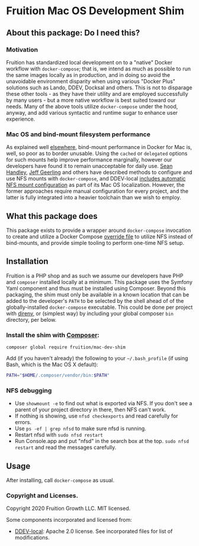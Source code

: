 # Fruition Mac OS Development Shim

## About this package: Do I need this?

### Motivation

Fruition has standardized local development on to a "native" Docker workflow with `docker-compose`; that is, we intend
as much as possible to run the same images locally as in production, and in doing so avoid the unavoidable environment
disparity when using various "Docker Plus" solutions such as Lando, DDEV, Docksal and others. This is not to disparage
these other tools - as they have their utility and are employed successfully by many users - but a more native workflow
is best suited toward our needs. Many of the above tools utilize `docker-compose` under the hood, anyway, and add
various syntactic and runtime sugar to enhance user experience.

### Mac OS and bind-mount filesystem performance

As explained well [elsewhere](https://docs.docker.com/docker-for-mac/osxfs-caching/), bind-mount performance in Docker
for Mac is, well, so poor as to border unusable. Using the `cached` or `delegated` options for such mounts help improve
performance marginally, however our developers have found it to remain unacceptable for daily use.
[Sean Handley](https://medium.com/@sean.handley/how-to-set-up-docker-for-mac-with-native-nfs-145151458adc),
[Jeff Geerling](https://www.jeffgeerling.com/blog/2020/revisiting-docker-macs-performance-nfs-volumes) and others have
described methods to configure and use NFS mounts with `docker-compose`, and DDEV-local
[includes automatic NFS mount configuration](https://github.com/drud/ddev/pull/1871/files) as part of its Mac OS
localization. However, the former approaches require manual configuration for every project, and the latter is fully
integrated into a heavier toolchain than we wish to employ.

## What this package does

This package exists to provide a wrapper around `docker-compose` invocation to create and utilize a Docker Compose
[override file](https://docs.docker.com/compose/extends/#understanding-multiple-compose-files) to utilize NFS instead
of bind-mounts, and provide simple tooling to perform one-time NFS setup.

## Installation

Fruition is a PHP shop and as such we assume our developers have PHP and `composer` installed locally at a minimum.
This package uses the Symfony Yaml component and thus must be installed using Composer. Beyond this packaging,
the shim must only be available in a known location that can be added to the developer's `PATH` to be selected by the
shell ahead of of the globally-installed `docker-compose` executable. This could be done per project with
[direnv](https://direnv.net/), or (simplest way) by including your global composer `bin` directory, per below.

### Install the shim with [Composer](https://getcomposer.org):

```
composer global require fruition/mac-dev-shim
```

Add (if you haven't already) the following to your `~/.bash_profile` (if using Bash, which is the Mac OS X default):

```bash
PATH="$HOME/.composer/vendor/bin:$PATH"
```

### NFS debugging

* Use `showmount -e` to find out what is exported via NFS. If you don't see a parent of your project directory in there,
    then NFS can't work.
* If nothing is showing, use `nfsd checkexports` and read carefully for errors.
* Use `ps -ef | grep nfsd` to make sure nfsd is running.
* Restart nfsd with `sudo nfsd restart`
* Run Console.app and put "nfsd" in the search box at the top. `sudo nfsd restart` and read the messages carefully.

## Usage

After installing, call `docker-compose` as usual.

### Copyright and Licenses.

Copyright 2020 Fruition Growth LLC. MIT licensed.

Some components incorporated and licensed from:

* [DDEV-local](https://github.com/drud/ddev): Apache 2.0 license. See incorporated files for list of modifications.
